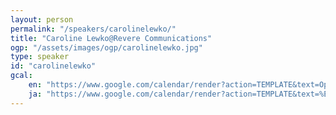 ```yaml
---
layout: person
permalink: "/speakers/carolinelewko/"
title: "Caroline Lewko@Revere Communications"
ogp: "/assets/images/ogp/carolinelewko.jpg"
type: speaker
id: "carolinelewko"
gcal:
    en: "https://www.google.com/calendar/render?action=TEMPLATE&text=Optimizing+DX+with+the+Developer+Journey+Map&dates=20230311T130500/20230311T133500&location=%E3%80%92220-0004+Kanagawa%2C+Yokohama%2C+Nishi+Ward%2C+Kitasaiwai%2C+2+Chome%E2%88%925%E2%88%9215+%E3%83%97%E3%83%AC%E3%83%9F%E3%82%A2%E6%A8%AA%E6%B5%9C%E8%A5%BF%E5%8F%A3%E3%83%93%E3%83%AB+4F&trp=true&details=https%3A%2F%2Fyokohama-2023.devrelcon.dev%2Fspeakers%2Fcarolinelewko%2F&trp=undefined&trp=true&sprop="
    ja: "https://www.google.com/calendar/render?action=TEMPLATE&text=%E3%83%87%E3%83%99%E3%83%AD%E3%83%83%E3%83%91%E3%83%BC%E3%83%BB%E3%82%B8%E3%83%A3%E3%83%BC%E3%83%8B%E3%83%BC%E3%83%BB%E3%83%9E%E3%83%83%E3%83%97%E3%81%A7DX%E3%82%92%E6%9C%80%E9%81%A9%E5%8C%96%E3%81%99%E3%82%8B&dates=20230311T130500/20230311T133500&location=%E3%80%92220-0004+Kanagawa%2C+Yokohama%2C+Nishi+Ward%2C+Kitasaiwai%2C+2+Chome%E2%88%925%E2%88%9215+%E3%83%97%E3%83%AC%E3%83%9F%E3%82%A2%E6%A8%AA%E6%B5%9C%E8%A5%BF%E5%8F%A3%E3%83%93%E3%83%AB+4F&trp=true&details=https%3A%2F%2Fyokohama-2023.devrelcon.dev%2Fspeakers%2Fcarolinelewko%2F&trp=undefined&trp=true&sprop="
---
```

